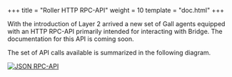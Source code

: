 +++
title = "Roller HTTP RPC-API"
weight = 10
template = "doc.html"
+++

With the introduction of Layer 2 arrived a new set of Gall agents equipped with
an HTTP RPC-API primarily intended for interacting with Bridge. The
documentation for this API is coming soon.

The set of API calls available is summarized in the following diagram.

[![JSON RPC-API](https://media.urbit.org/docs/layer2/l2-json-rpc.svg)](https://media.urbit.org/docs/layer2/l2-json-rpc.svg)

